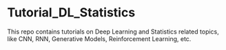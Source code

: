 # Tutorial_DL_Statistics
This repo contains tutorials on Deep Learning and Statistics related topics, like CNN, RNN, Generative Models, Reinforcement Learning, etc.
